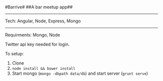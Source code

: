 #Barrive#
##A bar meetup app##

-----------

 Tech: Angular, Node, Express, Mongo

 ----------
 Requirments: Mongo, Node

 Twitter api key needed for login.

 To setup:
 1. Clone
 2. `node install && bower install`
 3. Start mongo (`mongo -dbpath data/db`) and start server (`grunt serve`)
